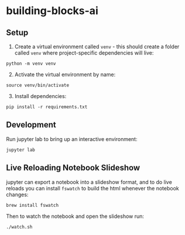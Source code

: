 # building-blocks-ai

## Setup
1. Create a virtual environment called `venv` - this should create a folder called `venv` where project-specific dependencies will live:
```
python -m venv venv
```
2. Activate the virtual environment by name:
```
source venv/bin/activate
```
3. Install dependencies:
```
pip install -r requirements.txt
```

## Development
Run jupyter lab to bring up an interactive environment:
```
jupyter lab
```

## Live Reloading Notebook Slideshow
jupyter can export a notebook into a slideshow format, and to do live reloads you can install `fswatch` to build the html whenever the notebook changes:
```
brew install fswatch
```

Then to watch the notebook and open the slideshow run:
```
./watch.sh
```